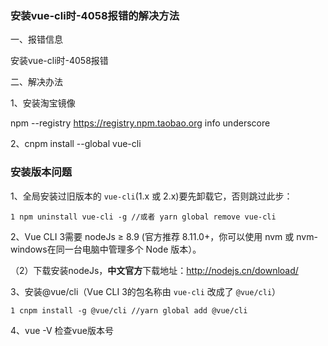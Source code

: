 ### 安装vue-cli时-4058报错的解决方法

一、报错信息

安装vue-cli时-4058报错

二、解决办法

1、安装淘宝镜像

npm --registry https://registry.npm.taobao.org info underscore

2、cnpm install --global vue-cli



### 安装版本问题

1、全局安装过旧版本的 `vue-cli`(1.x 或 2.x)要先卸载它，否则跳过此步：

```shell
1 npm uninstall vue-cli -g //或者 yarn global remove vue-cli
```

2、Vue CLI 3需要 nodeJs ≥ 8.9 (官方推荐 8.11.0+，你可以使用 nvm 或 nvm-windows在同一台电脑中管理多个 Node 版本）。

（2）下载安装nodeJs，**中文官方**下载地址：[http://nodejs.cn/download/ ](http://nodejs.cn/download/)

3、安装@vue/cli（Vue CLI 3的包名称由 `vue-cli` 改成了 `@vue/cli`）

```shell
1 cnpm install -g @vue/cli //yarn global add @vue/cli
```

4、vue -V  检查vue版本号